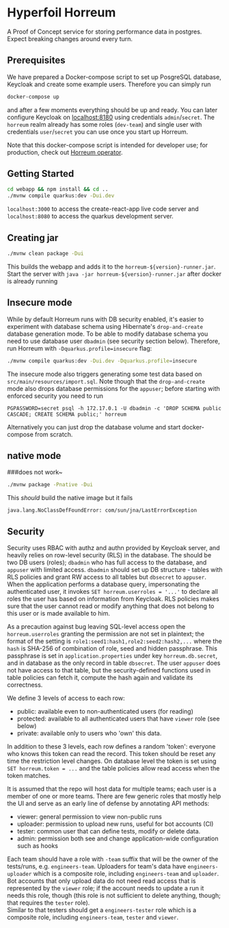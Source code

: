# Hyperfoil Horreum
A Proof of Concept service for storing performance data in postgres.
Expect breaking changes around every turn.

## Prerequisites
We have prepared a Docker-compose script to set up PosgreSQL database, Keycloak and create some example users. Therefore you can simply run
```bash
docker-compose up
```              
and after a few moments everything should be up and ready. You can later configure Keycloak on [localhost:8180](http://localhost:8180) using credentials `admin`/`secret`.
The `horreum` realm already has some roles (`dev-team`) and single user with credentials `user`/`secret` you can use once you start up Horreum.

Note that this docker-compose script is intended for developer use; for production, check out [Horreum operator](https://github.com/Hyperfoil/horreum-operator).                                                                                       

## Getting Started
```bash
cd webapp && npm install && cd ..
./mvnw compile quarkus:dev -Dui.dev
```

`localhost:3000` to access the create-react-app live code server and `localhost:8080` to access the quarkus development server.

## Creating jar
```bash
./mvnw clean package -Dui
```
This builds the webapp and adds it to the `horreum-${version}-runner.jar`.
Start the server with `java -jar horreum-${version}-runner.jar` after docker is already running

## Insecure mode

While by default Horreum runs with DB security enabled, it's easier to experiment with database schema
using Hibernate's `drop-and-create` database generation mode. To be able to modify database schema
you need to use database user `dbadmin` (see security section below). Therefore, run Horreum
with `-Dquarkus.profile=insecure` flag:
```bash
./mvnw compile quarkus:dev -Dui.dev -Dquarkus.profile=insecure
```
The insecure mode also triggers generating some test data based on `src/main/resources/import.sql`.
Note though that the `drop-and-create` mode also drops database permissions for the `appuser`;
before starting with enforced security you need to run
```
PGPASSWORD=secret psql -h 172.17.0.1 -U dbadmin -c 'DROP SCHEMA public CASCADE; CREATE SCHEMA public;' horreum
``` 
Alternatively you can just drop the database volume and start docker-compose from scratch.

## native mode
###does not work~
```bash
./mvnw package -Pnative -Dui
```
This _should_ build the native image but it fails
```
java.lang.NoClassDefFoundError: com/sun/jna/LastErrorException
```

## Security

Security uses RBAC with authz and authn provided by Keycloak server, and heavily relies on row-level security (RLS) in the database.
The should be two DB users (roles); `dbadmin` who has full access to the database, and `appuser` with limited access.
`dbadmin` should set up DB structure - tables with RLS policies and grant RW access to all tables but `dbsecret` to `appuser`.
When the application performs a database query, impersonating the authenticated user, it invokes `SET horreum.userroles = '...'`
to declare all roles the user has based on information from Keycloak. RLS policies makes sure that the user cannot read or modify
anything that does not belong to this user or is made available to him.

As a precaution against bug leaving SQL-level access open the `horreum.userroles` granting the permission are not set in plaintext;
the format of the setting is `role1:seed1:hash1,role2:seed2:hash2,...` where the `hash` is SHA-256 of combination of role, seed
and hidden passphrase. This passphrase is set in `application.properties` under key `horreum.db.secret`, and in database as the only
record in table `dbsecret`. The user `appuser` does not have access to that table, but the security-defined functions used
in table policies can fetch it, compute the hash again and validate its correctness.    

We define 3 levels of access to each row:
* public: available even to non-authenticated users (for reading)
* protected: available to all authenticated users that have `viewer` role (see below)
* private: available only to users who 'own' this data.

In addition to these 3 levels, each row defines a random 'token': everyone who knows this token can read the record.
This token should be reset any time the restriction level changes. On database level the token is set using `SET horreum.token = ...`
and the table policies allow read access when the token matches.

It is assumed that the repo will host data for multiple teams; each user is a member of one or more teams.
There are few generic roles that mostly help the UI and serve as an early line of defense by annotating API methods:

* viewer: general permission to view non-public runs
* uploader: permission to upload new runs, useful for bot accounts (CI)
* tester: common user that can define tests, modify or delete data.
* admin: permission both see and change application-wide configuration such as hooks

Each team should have a role with `-team` suffix that will be the owner of the tests/runs, e.g. `engineers-team`.
Uploaders for team's data have `engineers-uploader` which is a composite role, including `engineers-team` and `uploader`.
Bot accounts that only upload data do not need read access that is represented by the `viewer` role; if the account
needs to update a run it needs this role, though (this role is not sufficient to delete anything, though; that requires the `tester` role).   
Similar to that testers should get a `engineers-tester` role which is a composite role, including `engineers-team`, `tester` and `viewer`.

     



